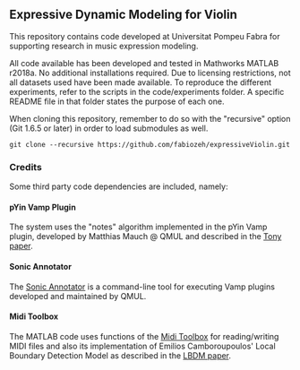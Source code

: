 Expressive Dynamic Modeling for Violin
--------------------------------------

This repository contains code developed at Universitat Pompeu Fabra for supporting research in music expression modeling.

All code available has been developed and tested in Mathworks MATLAB r2018a. No additional installations required. Due to licensing restrictions, not all datasets used have been made available.
To reproduce the different experiments, refer to the scripts in the code/experiments folder. A specific README file in that folder states the purpose of each one.

When cloning this repository, remember to do so with the "recursive" option (Git 1.6.5 or later) in order to load submodules as well.
```
git clone --recursive https://github.com/fabiozeh/expressiveViolin.git
```

### Credits

Some third party code dependencies are included, namely:

#### pYin Vamp Plugin

The system uses the "notes" algorithm implemented in the pYin Vamp plugin, developed by Matthias Mauch @ QMUL and described in the [Tony paper](https://code.soundsoftware.ac.uk/publications/147?project_id=297).

#### Sonic Annotator

The [Sonic Annotator](http://www.vamp-plugins.org/sonic-annotator/) is a command-line tool for executing Vamp plugins developed and maintained by QMUL.

#### Midi Toolbox

The MATLAB code uses functions of the [Midi Toolbox](https://github.com/miditoolbox/1.1) for reading/writing MIDI files and also its implementation of Emilios Camboroupoulos' Local Boundary Detection Model as described in the [LBDM paper](http://users.auth.gr/emilios/papers/icmc2001.pdf).
